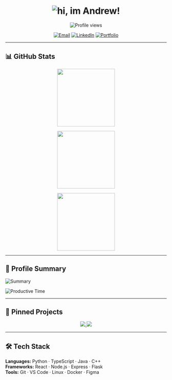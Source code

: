 <!-- Animated Typing Header -->
<h1 align="center">
  <img 
    src="https://readme-typing-svg.demolab.com?font=Fira+Code&weight=600&size=28&pause=1000&color=00F5FF&center=true&vCenter=true&width=600&lines=Hi%2C+I%27m+Andrew+%F0%9F%91%8B;Full-Stack+Developer;AI+and+Tech+Enthusiast;Always+Learning+Something+New"
    alt="hi, im Andrew!"
  />
</h1>
<!-- Profile Views -->
<p align="center">
  <img src="https://komarev.com/ghpvc/?username=andrewzapps&style=for-the-badge&label=Profile+Views" alt="Profile views"/>
</p>

<!-- Socials (Optional) -->
<p align="center">
  <a href="mailto:YOUR_EMAIL@example.com"><img alt="Email" src="https://img.shields.io/badge/Email-333?logo=gmail&logoColor=white&style=for-the-badge"></a>
  <a href="https://www.linkedin.com/in/YOUR_LINKEDIN/"><img alt="LinkedIn" src="https://img.shields.io/badge/LinkedIn-0A66C2?logo=linkedin&logoColor=white&style=for-the-badge"></a>
  <a href="https://YOUR_PORTFOLIO_URL.com"><img alt="Portfolio" src="https://img.shields.io/badge/Portfolio-111?logo=vercel&logoColor=white&style=for-the-badge"></a>
</p>

---

## 📊 GitHub Stats
<div align="center">

  <!-- Overall stats -->
  <img 
       src="https://github-readme-stats.vercel.app/api?username=andrewzapps&show_icons=true&theme=tokyonight&count_private=true&include_all_commits=true" 
       height="180em" 
  />

  <!-- Top Languages -->
  <img 
       src="https://github-readme-stats.vercel.app/api/top-langs/?username=andrewzapps&layout=compact&langs_count=8&theme=tokyonight" 
       height="180em" 
  />

  <!-- Contribution Streak -->
  <img 
       src="https://github-readme-streak-stats.herokuapp.com/?user=andrewzapps&theme=tokyonight" 
       height="180em" 
  />

</div>

---

## 🧠 Profile Summary
![Summary](https://github-profile-summary-cards.vercel.app/api/cards/profile-details?username=andrewzapps&theme=tokyonight)

![Productive Time](https://github-profile-summary-cards.vercel.app/api/cards/productive-time?username=andrewzapps&theme=tokyonight&utcOffset=-4)

---

## 📌 Pinned Projects
<p align="center">
  <a href="https://github.com/andrewzapps/YourRepo1">
    <img src="https://github-readme-stats.vercel.app/api/pin/?username=andrewzapps&repo=YourRepo1&theme=tokyonight" />
  </a>
  <a href="https://github.com/andrewzapps/YourRepo2">
    <img src="https://github-readme-stats.vercel.app/api/pin/?username=andrewzapps&repo=YourRepo2&theme=tokyonight" />
  </a>
</p>

---

## 🛠️ Tech Stack
**Languages:** Python · TypeScript · Java · C++  
**Frameworks:** React · Node.js · Express · Flask  
**Tools:** Git · VS Code · Linux · Docker · Figma
